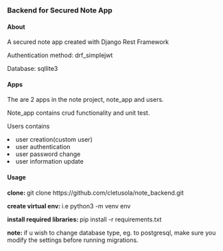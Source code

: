 <h3>Backend for Secured Note App </h3>

<h4>About</h4>
<p> A secured note app created with Django Rest Framework</p>
<p>Authentication method: drf_simplejwt</p>
<p>Database: sqllite3</p>

<h4>Apps</h4>
<p>The are 2 apps in the note project, note_app and users.</p>
<p>Note_app contains crud functionality and unit test.</p>
<p>Users contains</p>
    <li>user creation(custom user)</li>
    <li>user authentication</li>
    <li>user password change</li> 
    <li>user information update</li> 

<h4>Usage</h4>
<p><b>clone: </b> git clone https://github.com/cletusola/note_backend.git</p>
<p><b>create virtual env: </b> i.e python3 -m venv env</p>
<p><b>install required libraries: </b> pip install -r requirements.txt</p>

<p><b>note: </b> if u wish to change database type, eg. to postgresql, make sure you modify the settings before running migrations.</p>
